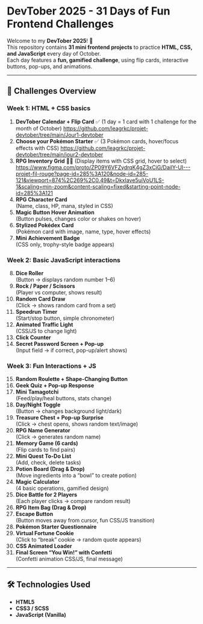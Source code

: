 # DevTober 2025 - 31 Days of Fun Frontend Challenges

Welcome to my **DevTober 2025**! 🎉  
This repository contains **31 mini frontend projects** to practice **HTML, CSS, and JavaScript** every day of October.  
Each day features a **fun, gamified challenge**, using flip cards, interactive buttons, pop-ups, and animations.  

---

## 📅 Challenges Overview

### Week 1: HTML + CSS basics 
1. **DevTober Calendar + Flip Card** ✅ 
   (1 day = 1 card with 1 challenge for the month of October) 
   https://github.com/leagrkc/projet-devtober/tree/main/Jour1-devtober
2. **Choose your Pokémon Starter** ✅
   (3 Pokémon cards, hover/focus effects with CSS)
   https://github.com/leagrkc/projet-devtober/tree/main/jour2-devtober
3. **RPG Inventory Grid** ✍🏻
   (Display items with CSS grid, hover to select)
   https://www.figma.com/proto/ZP09Y6VFZydrqK4gZ3xCiG/DailY-UI---projet-fil-rouge?page-id=285%3A120&node-id=285-121&viewport=874%2C269%2C0.49&t=DkxIave5uiVoU1LS-1&scaling=min-zoom&content-scaling=fixed&starting-point-node-id=285%3A121
4. **RPG Character Card**  
   (Name, class, HP, mana, styled in CSS)
5. **Magic Button Hover Animation**  
   (Button pulses, changes color or shakes on hover)
6. **Stylized Pokédex Card**  
   (Pokémon card with image, name, type, hover effects)
7. **Mini Achievement Badge**  
   (CSS only, trophy-style badge appears)

### Week 2: Basic JavaScript interactions
8. **Dice Roller**  
   (Button → displays random number 1–6)
9. **Rock / Paper / Scissors**  
   (Player vs computer, shows result)
10. **Random Card Draw**  
    (Click → shows random card from a set)
11. **Speedrun Timer**  
    (Start/stop button, simple chronometer)
12. **Animated Traffic Light**  
    (CSS/JS to change light)
13. **Click Counter**  
14. **Secret Password Screen + Pop-up**  
    (Input field → if correct, pop-up/alert shows)

### Week 3: Fun Interactions + JS
15. **Random Roulette + Shape-Changing Button**  
16. **Geek Quiz + Pop-up Response**  
17. **Mini Tamagotchi**  
    (Feed/play/heal buttons, stats change)
18. **Day/Night Toggle**  
    (Button → changes background light/dark)
19. **Treasure Chest + Pop-up Surprise**  
    (Click → chest opens, shows random text/image)
20. **RPG Name Generator**  
    (Click → generates random name)
21. **Memory Game (6 cards)**  
    (Flip cards to find pairs)
22. **Mini Quest To-Do List**  
    (Add, check, delete tasks)
23. **Potion Board (Drag & Drop)**  
    (Move ingredients into a “bowl” to create potion)
24. **Magic Calculator**  
    (4 basic operations, gamified design)
25. **Dice Battle for 2 Players**  
    (Each player clicks → compare random result)
26. **RPG Item Bag (Drag & Drop)**  
27. **Escape Button**  
    (Button moves away from cursor, fun CSS/JS transition)
28. **Pokémon Starter Questionnaire**  
29. **Virtual Fortune Cookie**  
    (Click to “break” cookie → random quote appears)
30. **CSS Animated Loader**  
31. **Final Screen “You Win!” with Confetti**  
    (Confetti animation CSS/JS, final message)

---

## 🛠️ Technologies Used
- **HTML5**  
- **CSS3 / SCSS**  
- **JavaScript (Vanilla)**  